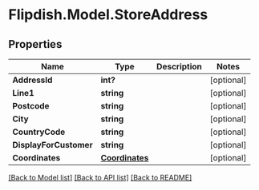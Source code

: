 # Flipdish.Model.StoreAddress
## Properties

Name | Type | Description | Notes
------------ | ------------- | ------------- | -------------
**AddressId** | **int?** |  | [optional] 
**Line1** | **string** |  | [optional] 
**Postcode** | **string** |  | [optional] 
**City** | **string** |  | [optional] 
**CountryCode** | **string** |  | [optional] 
**DisplayForCustomer** | **string** |  | [optional] 
**Coordinates** | [**Coordinates**](Coordinates.md) |  | [optional] 

[[Back to Model list]](../README.md#documentation-for-models) [[Back to API list]](../README.md#documentation-for-api-endpoints) [[Back to README]](../README.md)

